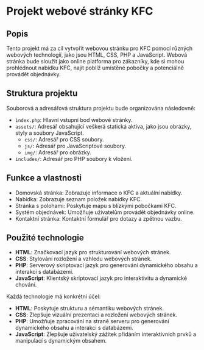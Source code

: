 # Projekt webové stránky KFC

## Popis
Tento projekt má za cíl vytvořit webovou stránku pro KFC pomocí různých webových technologií, jako jsou HTML, CSS, PHP a JavaScript. Webová stránka bude sloužit jako online platforma pro zákazníky, kde si mohou prohlédnout nabídku KFC, najít poblíž umístěné pobočky a potenciálně provádět objednávky.

## Struktura projektu
Souborová a adresářová struktura projektu bude organizována následovně:

- `index.php`: Hlavní vstupní bod webové stránky.
- `assets/`: Adresář obsahující veškerá statická aktiva, jako jsou obrázky, styly a soubory JavaScript.
  - `css/`: Adresář pro CSS soubory.
  - `js/`: Adresář pro JavaScriptové soubory.
  - `img/`: Adresář pro obrázky.
- `includes/`: Adresář pro PHP soubory k vložení.

## Funkce a vlastnosti
- Domovská stránka: Zobrazuje informace o KFC a aktuální nabídky.
- Nabídka: Zobrazuje seznam položek nabídky KFC.
- Stránka s polohami: Poskytuje mapu s blízkými pobočkami KFC.
- Systém objednávek: Umožňuje uživatelům provádět objednávky online.
- Kontaktní stránka: Kontaktní formulář pro dotazy a zpětnou vazbu.

## Použité technologie
- **HTML**: Značkovací jazyk pro strukturování webových stránek.
- **CSS**: Stylování rozložení a vzhledu webových stránek.
- **PHP**: Serverový skriptovací jazyk pro generování dynamického obsahu a interakci s databázemi.
- **JavaScript**: Klientský skriptovací jazyk pro interaktivitu a dynamické chování.

Každá technologie má konkrétní účel:

- **HTML**: Poskytuje strukturu a sémantiku webových stránek.
- **CSS**: Zlepšuje vizuální prezentaci a rozložení webových stránek.
- **PHP**: Umožňuje zpracování na straně serveru pro generování dynamického obsahu a interakci s databázemi.
- **JavaScript**: Zlepšuje uživatelský zážitek přidáním interaktivních prvků a manipulací s dynamickým obsahem.
